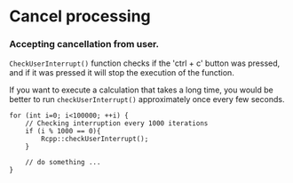 # Cancel processing

### Accepting cancellation from user.

`CheckUserInterrupt()` function checks if the 'ctrl + c' button was pressed, and if it was pressed it will stop the execution of the function.

If you want to execute a calculation that takes a long time, you would be better to run `checkUserInterrupt()` approximately once every few seconds.

```
for (int i=0; i<100000; ++i) {
    // Checking interruption every 1000 iterations
    if (i % 1000 == 0){
        Rcpp::checkUserInterrupt();
    }

    // do something ...
}
```
